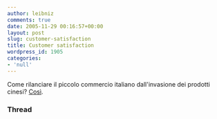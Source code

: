 ```yaml
---
author: leibniz
comments: true
date: 2005-11-29 00:16:57+00:00
layout: post
slug: customer-satisfaction
title: Customer satisfaction
wordpress_id: 1905
categories:
- 'null'
---
```


Come rilanciare il piccolo commercio italiano dall'invasione dei prodotti cinesi? [Così](http://www.thread.co.nz/article/1432). 

### Thread
